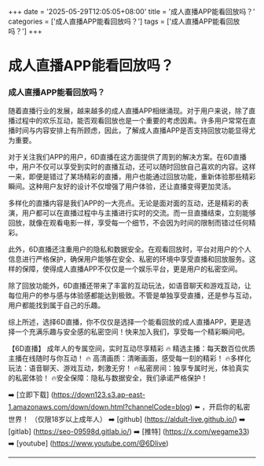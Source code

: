 +++
date = '2025-05-29T12:05:05+08:00'
title = '成人直播APP能看回放吗？'
categories = ['成人直播APP能看回放吗？']
tags = ['成人直播APP能看回放吗？']
+++

# 成人直播APP能看回放吗？

### 成人直播APP能看回放吗？

随着直播行业的发展，越来越多的成人直播APP相继涌现。对于用户来说，除了直播过程中的欢乐互动，能否观看回放也是一个重要的考虑因素。许多用户常常在直播时间与内容安排上有所顾虑，因此，了解成人直播APP是否支持回放功能显得尤为重要。

对于关注我们APP的用户，6D直播在这方面提供了周到的解决方案。在6D直播中，用户不仅可以享受到实时的直播互动，还可以随时回放自己喜欢的内容。这样一来，即便是错过了某场精彩的直播，用户也能通过回放功能，重新体验那些精彩瞬间。这种用户友好的设计不仅增强了用户体验，还让直播变得更加灵活。

多样化的直播内容是我们APP的一大亮点。无论是面对面的互动，还是精彩的表演，用户都可以在直播过程中与主播进行实时的交流。而一旦直播结束，立刻能够回放，就像在观看电影一样，享受每一个细节，不会因为时间的限制而错过任何精彩。

此外，6D直播还注重用户的隐私和数据安全。在观看回放时，平台对用户的个人信息进行严格保护，确保用户能够在安全、私密的环境中享受直播和回放服务。这样的保障，使得成人直播APP不仅仅是一个娱乐平台，更是用户的私密空间。

除了回放功能外，6D直播还带来了丰富的互动玩法，如语音聊天和游戏互动，让每位用户的参与感与体验感都能达到极致。不管是单独享受直播，还是参与互动，用户都能找到属于自己的乐趣。

综上所述，选择6D直播，你不仅仅是选择一个能看回放的成人直播APP，更是选择一个充满乐趣与安全感的私密空间！快来加入我们，享受每一个精彩瞬间吧。

【6D直播】
成年人的专属空间，实时互动尽享精彩
🔥 精选主播：每天数百位优质主播在线随时与你互动！
🔥 高清画质：清晰画面，感受每一刻的精彩！
🔥多样化玩法：语音聊天、游戏互动，刺激无穷！
🔥私密房间：独享专属时光，体验真实的私密体验！
🔥安全保障：隐私与数据安全，我们承诺严格保护！

➡️ [立即下载] (https://down123.s3.ap-east-1.amazonaws.com/down/down.html?channelCode=blog) ⬅️ ，开启你的私密世界！
（仅限18岁以上成年人）
➡️ [github] (https://aldult-live.github.io/)
➡️ [gitlab] (https://seo-09598d.gitlab.io/)
➡️ [推特] (https://x.com/wegame33)
➡️ [youtube] (https://www.youtube.com/@6Dlive)

---
